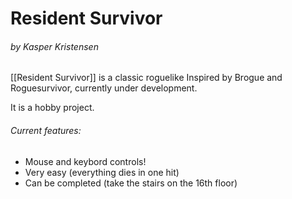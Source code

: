 # Resident Survivor
###### by Kasper Kristensen 

[[Resident Survivor]] is a classic roguelike Inspired by Brogue and Roguesurvivor, currently under development.

It is a hobby project.

###### Current features:
* Mouse and keybord controls!
* Very easy (everything dies in one hit)
* Can be completed (take the stairs on the 16th floor)